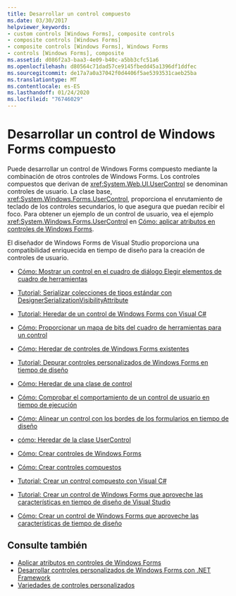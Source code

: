 ```yaml
---
title: Desarrollar un control compuesto
ms.date: 03/30/2017
helpviewer_keywords:
- custom controls [Windows Forms], composite controls
- composite controls [Windows Forms]
- composite controls [Windows Forms], Windows Forms
- controls [Windows Forms], composite
ms.assetid: d086f2a3-baa3-4e09-b40c-a5bb3cfc51a6
ms.openlocfilehash: d80564c71dad57ce9145fbedd45a1396df1ddfec
ms.sourcegitcommit: de17a7a0a37042f0d4406f5ae5393531caeb25ba
ms.translationtype: MT
ms.contentlocale: es-ES
ms.lasthandoff: 01/24/2020
ms.locfileid: "76746029"
---
```

# <a name="develop-a-composite-windows-forms-control"></a>Desarrollar un control de Windows Forms compuesto

Puede desarrollar un control de Windows Forms compuesto mediante la combinación de otros controles de Windows Forms. Los controles compuestos que derivan de <xref:System.Web.UI.UserControl> se denominan controles de usuario. La clase base, <xref:System.Windows.Forms.UserControl>, proporciona el enrutamiento de teclado de los controles secundarios, lo que asegura que puedan recibir el foco. Para obtener un ejemplo de un control de usuario, vea el ejemplo <xref:System.Windows.Forms.UserControl> en [Cómo: aplicar atributos en controles de Windows Forms](how-to-apply-attributes-in-windows-forms-controls.md).

El diseñador de Windows Forms de Visual Studio proporciona una compatibilidad enriquecida en tiempo de diseño para la creación de controles de usuario.

- [Cómo: Mostrar un control en el cuadro de diálogo Elegir elementos de cuadro de herramientas](how-to-display-a-control-in-the-choose-toolbox-items-dialog-box.md)

- [Tutorial: Serializar colecciones de tipos estándar con DesignerSerializationVisibilityAttribute](serializing-collections-designerserializationvisibilityattribute.md)

- [Tutorial: Heredar de un control de Windows Forms con Visual C#](walkthrough-inheriting-from-a-windows-forms-control-with-visual-csharp.md)

- [Cómo: Proporcionar un mapa de bits del cuadro de herramientas para un control](how-to-provide-a-toolbox-bitmap-for-a-control.md)

- [Cómo: Heredar de controles de Windows Forms existentes](how-to-inherit-from-existing-windows-forms-controls.md)

- [Tutorial: Depurar controles personalizados de Windows Forms en tiempo de diseño](walkthrough-debugging-custom-windows-forms-controls-at-design-time.md)

- [Cómo: Heredar de una clase de control](how-to-inherit-from-the-control-class.md)

- [Cómo: Comprobar el comportamiento de un control de usuario en tiempo de ejecución](how-to-test-the-run-time-behavior-of-a-usercontrol.md)

- [Cómo: Alinear un control con los bordes de los formularios en tiempo de diseño](how-to-align-a-control-to-the-edges-of-forms-at-design-time.md)

- [cómo: Heredar de la clase UserControl](how-to-inherit-from-the-usercontrol-class.md)

- [Cómo: Crear controles de Windows Forms](how-to-author-controls-for-windows-forms.md)

- [Cómo: Crear controles compuestos](how-to-author-composite-controls.md)

- [Tutorial: Crear un control compuesto con Visual C#](walkthrough-authoring-a-composite-control-with-visual-csharp.md)

- [Tutorial: Crear un control de Windows Forms que aproveche las características en tiempo de diseño de Visual Studio](creating-a-wf-control-design-time-features.md)

- [Cómo: Crear un control de Windows Forms que aproveche las características de tiempo de diseño](https://docs.microsoft.com/previous-versions/visualstudio/visual-studio-2013/307hck25(v=vs.120))

## <a name="see-also"></a>Consulte también

- [Aplicar atributos en controles de Windows Forms](how-to-apply-attributes-in-windows-forms-controls.md)
- [Desarrollar controles personalizados de Windows Forms con .NET Framework](developing-custom-windows-forms-controls.md)
- [Variedades de controles personalizados](varieties-of-custom-controls.md)
